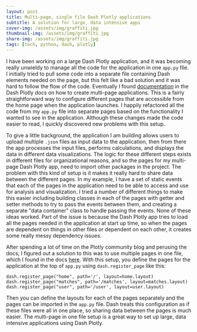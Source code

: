 ```yaml
---
layout: post
title: Multi-page, single file Dash Plotly applications
subtitle: A solution for large, data intensive apps
cover-img: /assets/img/graffiti.jpg
thumbnail-img: /assets/img/graffiti.jpg
share-img: /assets/img/graffiti.jpg
tags: [tech, python, dash, plotly]
---
```


I have been working on a large Dash Plotly application, and it was becoming really unwieldy to manage all the code for the application in one `app.py` file. I initially tried to pull some code into a separate file containing Dash elements needed on the page, but this felt like a bad solution and it was hard to follow the flow of the code. Eventually I found [documentation](https://dash.plotly.com/urls?_gl=1*1pgjkjj*_ga*MTIzMDY3MjU0My4xNzA1NTEyMzgw*_ga_6G7EE0JNSC*MTcxMDkwNjA1Mi4zNi4xLjE3MTA5MDYxMjkuNDcuMC4w#example:-simple-multi-page-app-with-pages) in the Dash Plotly docs on how to create multi-page applications. This is a fairly straightforward way to configure different pages that are accessible from the home page when the application launches. I happily refactored all the code from my `app.py` file into separate pages based on the functionality I wanted to see in the application. Although these changes made the code easier to read, I quickly discovered new problems with this setup. 

To give a little background, the application I am building allows users to upload multiple `.json` files as input data to the application, then from there the app processes the input files, performs calculations, and displays the data in different data visualizations. The logic for these different steps exists in different files for organizational reasons, and so the pages for my multi-page Dash Plotly app, need to import other packages in the project. The problem with this kind of setup is it makes it really hard to share data between the different pages. In my example, I have a set of static events that each of the pages in the application need to be able to access and use for analysis and visualization. I tried a number of different things to make this easier including building classes in each of the pages with getter and setter methods to try to pass the events between them, and creating a separate "data container" class to handle passing the events. None of these ideas worked. Part of the issue is because the Dash Plotly app tries to load all the pages needed in the application at start up time, so when the pages are dependent on things in other files or dependent on each other, it creates some really messy dependency issues.

After spending a lot of time on the Plotly community blog and perusing the docs, I figured out a solution to this was to use multiple pages in one file, which I found in the docs [here](https://dash.plotly.com/urls?_gl=1*1pgjkjj*_ga*MTIzMDY3MjU0My4xNzA1NTEyMzgw*_ga_6G7EE0JNSC*MTcxMDkwNjA1Mi4zNi4xLjE3MTA5MDYxMjkuNDcuMC4w#multiple-pages-in-one-file). With this setup, you define the pages for the application at the top of `app.py` using `dash.register_page` like this:
```
dash.register_page("home", path='/', layout=home.layout)
dash.register_page("matches", path='/matches', layout=matches.layout)
dash.register_page("user", path='/user', layout=user.layout)
```
Then you can define the layouts for each of the pages separately and the pages can be imported in the `app.py` file. Dash treats this configuration as if these files were all in one place, so sharing data between the pages is much easier. The multi-page in one file setup is a great way to set up large, data intensive applications using Dash Plotly.
